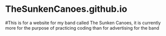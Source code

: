# TheSunkenCanoes.github.io
#This is for a website for my band called The Sunken Canoes, it is currently more for the purpose of practicing coding than for advertising for the band
